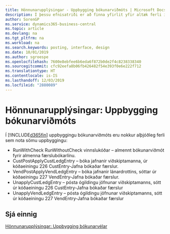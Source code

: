 ```yaml
---
title: Hönnunarupplýsingar - Uppbygging bókunarviðmóts | Microsoft Docs
description: Í þessu efnisatriði er að finna yfirlit yfir altæk ferli í uppbyggingu bókunarviðmóts.
author: SorenGP
ms.service: dynamics365-business-central
ms.topic: article
ms.devlang: na
ms.tgt_pltfrm: na
ms.workload: na
ms.search.keywords: posting, interface, design
ms.date: 10/01/2019
ms.author: sgroespe
ms.openlocfilehash: 7600e8ebfee6b6eda6f872b0de2f4c8238338340
ms.sourcegitcommit: cfc92eefa8b06fb426482f54e393f0e6e222f712
ms.translationtype: HT
ms.contentlocale: is-IS
ms.lasthandoff: 12/03/2019
ms.locfileid: "2880089"
---
```

# <a name="design-details-posting-interface-structure"></a>Hönnunarupplýsingar: Uppbygging bókunarviðmóts
Í [!INCLUDE[d365fin](includes/d365fin_md.md)] uppbyggingu bókunarviðmóts eru nokkur alþjóðleg ferli sem nota sömu uppbyggingu:  
  
* RunWithCheck RunWithoutCheck vinnslukóðar – almennt bókunarviðmót fyrir almenna færslubókarlínu.  
* CustPostApplyCustLedgEntry – bóka jafnanir viðskiptamanna, úr kóðaeiningu 226 CustEntry-Jafna bókaðar færslur.  
* VendPostApplyVendLedgEntry – bóka jafnanir lánardrottins, sóttar úr kóðaeiningu 227 VendEntry-Jafna bókaðar færslur.  
* UnapplyCustLedgEntry – pósta ógildingu jöfnunar viðskiptamanns, sótt úr kóðaeiningu 226 CustEntry-Jafna bókaðar færslur  
* UnapplyVendLedgEntry – pósta ógildingu jöfnunar viðskiptamanns, sótt úr kóðaeiningu 227 VendEntry-Jafna bókaðar færslur  
  
## <a name="see-also"></a>Sjá einnig  
[Hönnunarupplýsingar: Uppbygging bókunarvélar](design-details-posting-engine-structure.md)